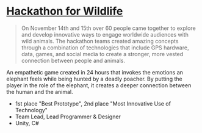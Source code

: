 # [Hackathon for Wildlife](https://adamgraham.io/games/hackathon-for-wildlife)

> On November 14th and 15th over 60 people came together to explore and develop innovative ways to engage worldwide audiences with wild animals. The hackathon teams created amazing concepts through a combination of technologies that include GPS hardware, data, games, and social media to create a stronger, more vested connection between people and animals.

An empathetic game created in 24 hours that invokes the emotions an elephant feels while being hunted by a deadly poacher. By putting the player in the role of the elephant, it creates a deeper connection between the human and the animal.

- 1st place "Best Prototype", 2nd place "Most Innovative Use of Technology"
- Team Lead, Lead Programmer & Designer
- Unity, C#
